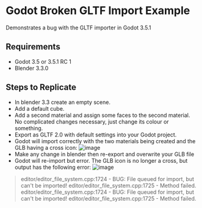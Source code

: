 # Godot Broken GLTF Import Example

Demonstrates a bug with the GLTF importer in Godot 3.5.1

## Requirements

* Godot 3.5 or 3.5.1 RC 1
* Blender 3.3.0

## Steps to Replicate

* In blender 3.3 create an empty scene.
* Add a default cube.
* Add a second material and assign some faces to the second material. No complicated changes necessary, just change its colour or something.
* Export as GLTF 2.0 with default settings into your Godot project.
* Godot will import correctly with the two materials being created and the GLB having a cross icon:
![image](https://user-images.githubusercontent.com/334808/190558097-44598bb5-e299-4175-ba95-10a7d3bdd301.png)
* Make any change in blender then re-export and overwrite your GLB file
* Godot will re-import but error. The GLB icon is no longer a cross, but output has the following error:
![image](https://user-images.githubusercontent.com/334808/190558233-0a57dbca-1cfb-45cd-b5a9-e2bf4963cb6d.png)

> editor/editor_file_system.cpp:1724 - BUG: File queued for import, but can't be imported!
 editor/editor_file_system.cpp:1725 - Method failed.
 editor/editor_file_system.cpp:1724 - BUG: File queued for import, but can't be imported!
 editor/editor_file_system.cpp:1725 - Method failed.